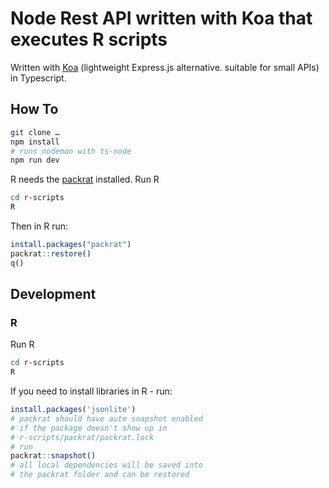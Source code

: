 # Node Rest API written with Koa that executes R scripts

Written with [Koa](https://www.npmjs.com/package/koa) (lightweight Express.js alternative. suitable for small APIs) in Typescript.  

## How To

```bash
git clone …
npm install
# runs nodemon with ts-node
npm run dev
```

R needs the [packrat](https://rstudio.github.io/packrat/) installed. Run R

```bash
cd r-scripts
R
```

Then in R run:  

```R
install.packages("packrat")
packrat::restore()
q()
```

## Development

### R

Run R

```bash
cd r-scripts
R
```

If you need to install libraries in R - run: 

```R
install.packages('jsonlite')
# packrat should have auto snapshot enabled
# if the package doesn't show up in
# r-scripts/packrat/packrat.lock
# run
packrat::snapshot()
# all local dependencies will be saved into
# the packrat folder and can be restored
```